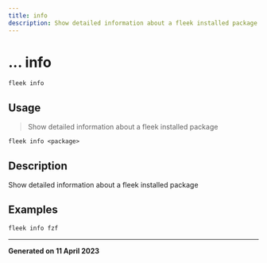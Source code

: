 ```yaml
---
title: info
description: Show detailed information about a fleek installed package
---
```


# ... info
`fleek info`

## Usage
> Show detailed information about a fleek installed package

```shell
fleek info <package>
```

## Description


Show detailed information about a fleek installed package

## Examples

```bash
fleek info fzf

```


---
**Generated on 11 April 2023**
